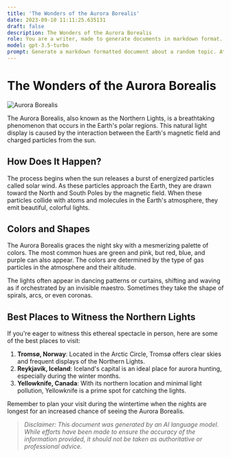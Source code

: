```yaml
---
title: 'The Wonders of the Aurora Borealis'
date: 2023-09-10 11:11:25.635131
draft: false
description: The Wonders of the Aurora Borealis
role: You are a writer, made to generate documents in markdown format. It is very important that all of the documents you generate are in valid markdown format.
model: gpt-3.5-turbo
prompt: Generate a markdown formatted document about a random topic. At the bottom, include a disclaimer explaining that the document was generated by you. The first line of the document should be the title. Make sure that the entire document is in proper markdown format, using a mix of various tags to make the document visually appealing.
---
```


# The Wonders of the Aurora Borealis

![Aurora Borealis](https://i.imgur.com/7ZZaXVe.jpg)

The Aurora Borealis, also known as the Northern Lights, is a breathtaking phenomenon that occurs in the Earth's polar regions. This natural light display is caused by the interaction between the Earth's magnetic field and charged particles from the sun.

## How Does It Happen?

The process begins when the sun releases a burst of energized particles called solar wind. As these particles approach the Earth, they are drawn toward the North and South Poles by the magnetic field. When these particles collide with atoms and molecules in the Earth's atmosphere, they emit beautiful, colorful lights.

## Colors and Shapes

The Aurora Borealis graces the night sky with a mesmerizing palette of colors. The most common hues are green and pink, but red, blue, and purple can also appear. The colors are determined by the type of gas particles in the atmosphere and their altitude.

The lights often appear in dancing patterns or curtains, shifting and waving as if orchestrated by an invisible maestro. Sometimes they take the shape of spirals, arcs, or even coronas.

## Best Places to Witness the Northern Lights

If you're eager to witness this ethereal spectacle in person, here are some of the best places to visit:

1. **Tromsø, Norway**: Located in the Arctic Circle, Tromsø offers clear skies and frequent displays of the Northern Lights.
2. **Reykjavik, Iceland**: Iceland's capital is an ideal place for aurora hunting, especially during the winter months.
3. **Yellowknife, Canada**: With its northern location and minimal light pollution, Yellowknife is a prime spot for catching the lights.

Remember to plan your visit during the wintertime when the nights are longest for an increased chance of seeing the Aurora Borealis.

> *Disclaimer: This document was generated by an AI language model. While efforts have been made to ensure the accuracy of the information provided, it should not be taken as authoritative or professional advice.*